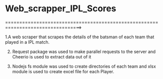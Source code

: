 # Web_scrapper_IPL_Scores

=================================================================================>

1.A web scraper that scrapes the details of the batsman of each team that played in a IPL match. 

2. Request package was used to make parallel requests to the server and Cheerio is used to extract data out of it 

3. Nodejs fs module was used to create directories of each team and xlsx module is used to create excel file for each Player.
 
